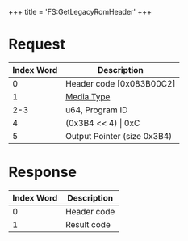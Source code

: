 +++
title = 'FS:GetLegacyRomHeader'
+++

# Request

| Index Word | Description                                            |
|------------|--------------------------------------------------------|
| 0          | Header code \[0x083B00C2\]                             |
| 1          | [Media Type](Filesystem_services#mediatype "wikilink") |
| 2-3        | u64, Program ID                                        |
| 4          | (0x3B4 \<\< 4) \| 0xC                                  |
| 5          | Output Pointer (size 0x3B4)                            |

# Response

| Index Word | Description |
|------------|-------------|
| 0          | Header code |
| 1          | Result code |
